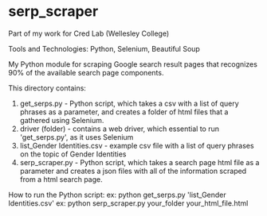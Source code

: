 # serp_scraper
Part of my work for Cred Lab (Wellesley College)

Tools and Technologies: Python, Selenium, Beautiful Soup

My Python module for scraping Google search result pages that recognizes 90% of the available search page components.

This directory contains:
1. get_serps.py - Python script, which takes a csv with a list of query phrases as a parameter, and creates a folder
                      of html files that a gathered using Selenium.
2. driver (folder) - contains a web driver, which essential to run 'get_serps.py', as it uses Selenium
3. list_Gender Identities.csv - example csv file with a list of query phrases on the topic of Gender Identities
4. serp_scraper.py - Python script, which takes a search page html file as a parameter and creates a json files with all of the information scraped from a html search page.
    
    
How to run the Python script:
    ex: python get_serps.py 'list_Gender Identities.csv'
    ex: python serp_scraper.py your_folder your_html_file.html
